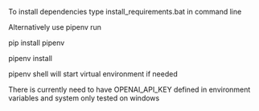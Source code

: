 To install dependencies type install_requirements.bat in command line

Alternatively use pipenv run

pip install pipenv

pipenv install

pipenv shell will start virtual environment if needed

There is currently need to have OPENAI_API_KEY defined in environment variables and system only tested on windows
